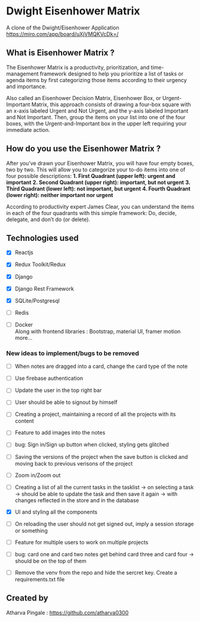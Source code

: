 # Dwight Eisenhower Matrix
A clone of the Dwight/Eisenhower Application
<a href = "https://miro.com/app/board/uXjVMQKVcDk=/">https://miro.com/app/board/uXjVMQKVcDk=/</a>

## What is Eisenhower Matrix ? 
The Eisenhower Matrix is a productivity, prioritization, and time-management framework designed to help you prioritize a list of tasks or agenda items by first categorizing those items according to their urgency and importance.

Also called an Eisenhower Decision Matrix, Eisenhower Box, or Urgent-Important Matrix, this approach consists of drawing a four-box square with an x-axis labeled Urgent and Not Urgent, and the y-axis labeled Important and Not Important. Then, group the items on your list into one of the four boxes, with the Urgent-and-Important box in the upper left requiring your immediate action.

## How do you use the Eisenhower Matrix ?
After you’ve drawn your Eisenhower Matrix, you will have four empty boxes, two by two. This will allow you to categorize your to-do items into one of four possible descriptions:
**1. First Quadrant  (upper left): urgent and important**
**2. Second Quadrant  (upper right): important, but not urgent**
**3. Third Quadrant (lower left): not important, but urgent**
**4. Fourth Quadrant (lower right): neither important nor urgent**

According to productivity expert James Clear, you can understand the items in each of the four quadrants with this simple framework: Do, decide, delegate, and don’t do (or delete).


## Technologies used 
- [X] Reactjs 
- [X] Redux Toolkit/Redux
- [X] Django 
- [X] Django Rest Framework
- [X] SQLite/Postgresql 
- [ ] Redis
- [ ] Docker<br/>
Along with frontend libraries : Bootstrap, material UI, framer motion 
more...


### New ideas to implement/bugs to be removed
- [ ] When notes are dragged into a card, change the card type of the note
- [ ] Use firebase authentication
- [ ] Update the user in the top right bar
- [ ] User should be able to signout by himself
- [ ] Creating a project, maintaining a record of all the projects with its content
- [ ] Feature to add images into the notes
- [ ] bug: Sign in/Sign up button when clicked, styling gets glitched
- [ ] Saving the versions of the project when the save button is clicked and moving back to previous verisons of the project
- [ ] Zoom in/Zoom out 
- [ ] Creating a list of all the current tasks in the tasklist -> on selecting a task -> should be able to update the task and then save it again -> with changes reflected in the store and in the database
- [X] UI and styling all the components
- [ ] On reloading the user should not get signed out, imply a session storage or something
- [ ] Feature for multiple users to work on multiple projects
- [ ] bug: card one and card two notes get behind card three and card four -> should be on the top of them
- [ ] Remove the venv from the repo and hide the sercret key. Create a requirements.txt file



## Created by
Atharva Pingale : https://github.com/atharva0300